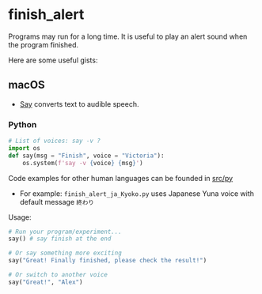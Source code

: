 # finish_alert

Programs may run for a long time. 
It is useful to play an alert sound when the program finished. 

Here are some useful gists:

## macOS

- [Say](https://ss64.com/osx/say.html) converts text to audible speech. 

### Python 

```python
# List of voices: say -v ?
import os
def say(msg = "Finish", voice = "Victoria"):
    os.system(f'say -v {voice} {msg}')
```
Code examples for other human languages can be founded in [src/py](src/py)
- For example: `finish_alert_ja_Kyoko.py` uses Japanese Yuna voice with default message `終わり`

Usage:

```python
# Run your program/experiment...
say() # say finish at the end

# Or say something more exciting
say("Great! Finally finished, please check the result!") 

# Or switch to another voice
say("Great!", "Alex")
```
   